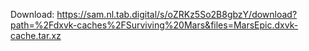 Download: https://sam.nl.tab.digital/s/oZRKz5So2B8gbzY/download?path=%2Fdxvk-caches%2FSurviving%20Mars&files=MarsEpic.dxvk-cache.tar.xz
